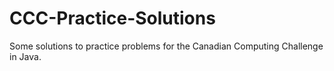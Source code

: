 # CCC-Practice-Solutions
Some solutions to practice problems for the Canadian Computing Challenge in Java. 
